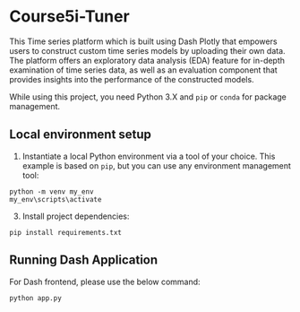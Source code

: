 # Course5i-Tuner

This Time series platform which is built using Dash Plotly that empowers users to construct custom time series models by uploading their own data. The platform offers an exploratory data analysis (EDA) feature for in-depth examination of time series data, as well as an evaluation component that provides insights into the performance of the constructed models.

While using this project, you need Python 3.X and `pip` or `conda` for package management.

## Local environment setup

1. Instantiate a local Python environment via a tool of your choice. This example is based on `pip`, but you can use any environment management tool:
```
python -m venv my_env
my_env\scripts\activate
```

3. Install project dependencies:
```
pip install requirements.txt
```

## Running Dash Application

For Dash frontend, please use the below command:
```
python app.py
```


